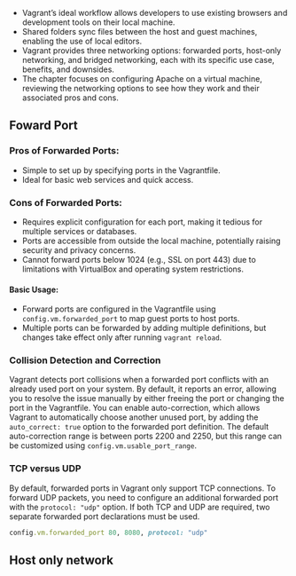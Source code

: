 - Vagrant’s ideal workflow allows developers to use existing browsers and development tools on their local machine.
- Shared folders sync files between the host and guest machines, enabling the use of local editors.
- Vagrant provides three networking options: forwarded ports, host-only networking, and bridged networking, each with its specific use case, benefits, and downsides.
- The chapter focuses on configuring Apache on a virtual machine, reviewing the networking options to see how they work and their associated pros and cons.


## Foward Port 

### Pros of Forwarded Ports:
- Simple to set up by specifying ports in the Vagrantfile.
- Ideal for basic web services and quick access.

### Cons of Forwarded Ports:
- Requires explicit configuration for each port, making it tedious for multiple services or databases.
- Ports are accessible from outside the local machine, potentially raising security and privacy concerns.
- Cannot forward ports below 1024 (e.g., SSL on port 443) due to limitations with VirtualBox and operating system restrictions.

#### Basic Usage:
- Forward ports are configured in the Vagrantfile using `config.vm.forwarded_port` to map guest ports to host ports.
- Multiple ports can be forwarded by adding multiple definitions, but changes take effect only after running `vagrant reload`.

### Collision Detection and Correction

Vagrant detects port collisions when a forwarded port conflicts with an already used port on your system. By default, it reports an error, allowing you to resolve the issue manually by either freeing the port or changing the port in the Vagrantfile. You can enable auto-correction, which allows Vagrant to automatically choose another unused port, by adding the `auto_correct: true` option to the forwarded port definition. The default auto-correction range is between ports 2200 and 2250, but this range can be customized using `config.vm.usable_port_range`.

### TCP versus UDP

By default, forwarded ports in Vagrant only support TCP connections. To forward UDP packets, you need to configure an additional forwarded port with the `protocol: "udp"` option. If both TCP and UDP are required, two separate forwarded port declarations must be used.

```ruby
config.vm.forwarded_port 80, 8080, protocol: "udp"
```
## Host only network




